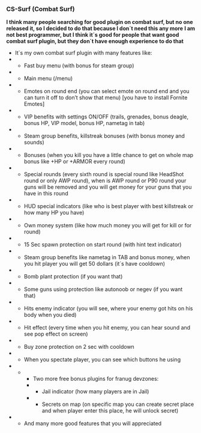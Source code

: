 ### CS-Surf (Combat Surf)
**I think many people searching for good plugin on combat surf, but no one released it, so I decided to do that because I don´t need this any more**
**I am not best programmer, but I think it´s good for people that want good combat surf plugin, but they don´t have enough experience to do that**
-	It´s my own combat surf plugin with many features like:
- - Fast buy menu (with bonus for steam group) 
- - Main menu (/menu)
- - Emotes on round end (you can select emote on round end and you can turn it off to don’t show that menu) [you have to install Fornite Emotes]
- - VIP benefits with settings ON/OFF (trails, grenades, bonus deagle, bonus HP, VIP model, bonus HP, nametag in tab)
- - Steam group benefits, killstreak bonuses (with bonus money and sounds) 
- - Bonuses (when you kill you have a little chance to get on whole map bonus like +HP or +ARMOR every round) 
- - Special rounds (every sixth round is special round like HeadShot round or only AWP round), when is AWP round or P90 round your guns will be removed and you will get money for your guns that you have in this round
- - HUD special indicators (like who is best player with best killstreak or how many HP you have)
- - Own money system (like how much money you will get for kill or for round)
- - 15 Sec spawn protection on start round (with hint text indicator)
- - Steam group benefits like nametag in TAB and bonus money, when you hit player you will get 50 dollars (it´s have cooldown)
- - Bomb plant protection (if you want that)
- - Some guns using protection like autonoob or negev (if you want that)
- - Hits enemy indicator (you will see, where your enemy got hits on his body when you died)
- - Hit effect (every time when you hit enemy, you can hear sound and see pop effect on screen)
- - Buy zone protection on 2 sec with cooldown
- - When you spectate player, you can see which buttons he using 
- -	+ Two more free bonus plugins for franug devzones:
    - - Jail indicator (how many players are in Jail)
    - - Secrets on map (on specific map you can create secret place and when player enter this place, he will unlock secret) 
- - And many more good features that you will appreciated
